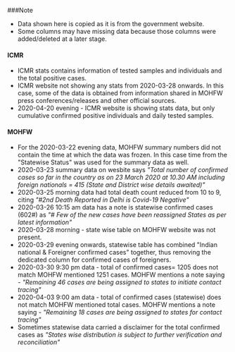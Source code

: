 ###Note 
- Data shown here is copied as it is from the government website.
- Some columns may have missing data because those columns were added/deleted at a later stage.

#### ICMR
- ICMR stats contains information of tested samples and individuals and the total positive cases.
- ICMR website not showing any stats from 2020-03-28 onwards. In this case, some of the data is obtained from information shared in MOHFW press conferences/releases and other official sources.
- 2020-04-20 evening - ICMR website is showing stats data, but only cumulative confirmed positive individuals and daily tested samples.

#### MOHFW
- For the 2020-03-22 evening data, MOHFW summary numbers did not contain the time at which the data was frozen. In this case time from the "Statewise Status" was used for the summary data as well.
- 2020-03-23 summary data on wesbite says *"Total number of confirmed cases so far in the country as on 23 March 2020 at 10.30 AM including foreign nationals = 415 (State and District wise details awaited)"*
- 2020-03-25 morning data had total death count reduced from 10 to 9, citing *"#2nd Death Reported in Delhi is Covid-19 Negative"*
- 2020-03-26 10:15 am data has a note is statewise confirmed cases (602#) as *"# Few of the new cases have been reassigned States as per latest information"*
- 2020-03-28 morning - state wise table on MOHFW website was not present.
- 2020-03-29 evening onwards, statewise table has combined "Indian national & Foreigner confirmed cases" together, thus removing the dedicated column for confirmed cases of foreigners.
- 2020-03-30 9:30 pm data - total of confirmed cases= 1205 does not match MOHFW mentioned 1251 cases. MOHFW mentions a note saying - *"Remaining 46 cases are being assigned to states to initiate contact tracing"*
- 2020-04-03 9:00 am data - total of confirmed cases (statewise) does not match MOHFW mentioned total cases. MOHFW mentions a note saying - *"Remaining 18 cases are being assigned to states for contact tracing"*
- Sometimes statewise data carried a disclaimer for the total confirmed cases as *"States wise distribution is subject to further verification and reconciliation"*
